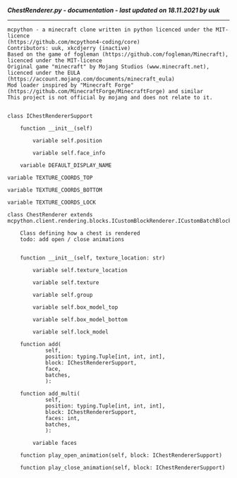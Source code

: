 ***ChestRenderer.py - documentation - last updated on 18.11.2021 by uuk***
___

    mcpython - a minecraft clone written in python licenced under the MIT-licence 
    (https://github.com/mcpython4-coding/core)
    Contributors: uuk, xkcdjerry (inactive)
    Based on the game of fogleman (https://github.com/fogleman/Minecraft), licenced under the MIT-licence
    Original game "minecraft" by Mojang Studios (www.minecraft.net), licenced under the EULA
    (https://account.mojang.com/documents/minecraft_eula)
    Mod loader inspired by "Minecraft Forge" (https://github.com/MinecraftForge/MinecraftForge) and similar
    This project is not official by mojang and does not relate to it.


    class IChestRendererSupport

        function __init__(self)

            variable self.position

            variable self.face_info

        variable DEFAULT_DISPLAY_NAME

    variable TEXTURE_COORDS_TOP

    variable TEXTURE_COORDS_BOTTOM

    variable TEXTURE_COORDS_LOCK

    class ChestRenderer extends  mcpython.client.rendering.blocks.ICustomBlockRenderer.ICustomBatchBlockRenderer 
        
        Class defining how a chest is rendered
        todo: add open / close animations


        function __init__(self, texture_location: str)

            variable self.texture_location

            variable self.texture

            variable self.group

            variable self.box_model_top

            variable self.box_model_bottom

            variable self.lock_model

        function add(
                self,
                position: typing.Tuple[int, int, int],
                block: IChestRendererSupport,
                face,
                batches,
                ):

        function add_multi(
                self,
                position: typing.Tuple[int, int, int],
                block: IChestRendererSupport,
                faces: int,
                batches,
                ):

            variable faces

        function play_open_animation(self, block: IChestRendererSupport)

        function play_close_animation(self, block: IChestRendererSupport)